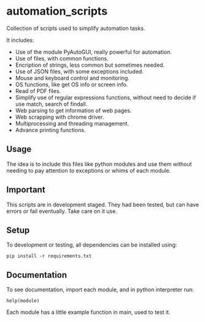 # automation_scripts
Collection of scripts used to simplify automation tasks.

It includes:

 - Use of the module PyAutoGUI, really powerful for automation.
 - Use of files, with common functions.
 - Encription of strings, less common but sometimes needed.
 - Use of JSON files, with some exceptions included.
 - Mouse and keyboard control and monitoring.
 - OS functions, like get OS info or screen info.
 - Read of PDF files.
 - Simplify use of regular expressions functions, without need
   to decide if use match, search of findall.
 - Web parsing to get information of web pages.
 - Web scrapping with chrome driver.
 - Multiprocessing and threading management.
 - Advance printing functions.

## Usage

The idea is to include this files like python modules and 
use them without needing to pay attention to exceptions or
whims of each module.
 
## Important

This scripts are in development staged. They had been tested, but can have errors
or fail eventually. Take care on it use.

## Setup

To development or testing, all dependencies can be installed using:

```
pip install -r requirements.txt
```

## Documentation

To see documentation, import each module, and in python interpreter run:

```
help(module)
```

Each module has a little example function in main, used to test
it.
